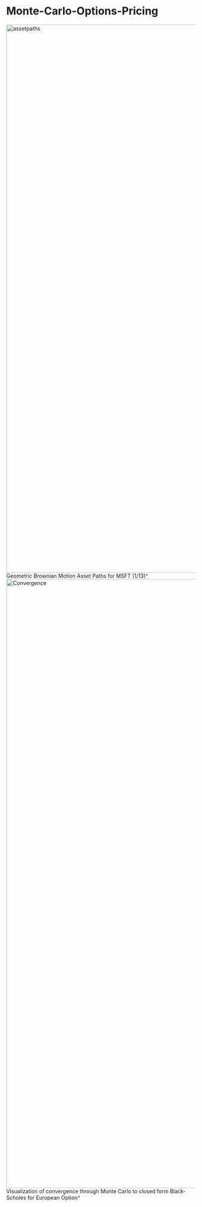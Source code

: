 # Monte-Carlo-Options-Pricing

<img width="1459" alt="assetpaths" src="https://github.com/user-attachments/assets/aaa8168c-87bc-46b8-89f2-4665ef588e28" />
Geometric Brownian Motion Asset Paths for MSFT (1/13)^



<img width="1621" alt="Convergence" src="https://github.com/user-attachments/assets/6f344d9b-b88a-4573-9025-cbb93f3c81ee" />
Visualization of convergence through Monte Carlo to closed form Black-Scholes for European Option^
